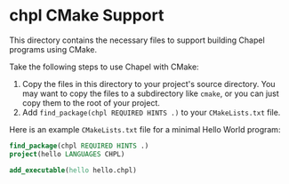 # chpl CMake Support

This directory contains the necessary files to support building Chapel programs using CMake.

Take the following steps to use Chapel with CMake:

1. Copy the files in this directory to your project's source directory. You may want to copy the files to a subdirectory like `cmake`, or you can just copy them to the root of your project.
2. Add `find_package(chpl REQUIRED HINTS .)` to your `CMakeLists.txt` file.

Here is an example `CMakeLists.txt` file for a minimal Hello World program:

```cmake
find_package(chpl REQUIRED HINTS .)
project(hello LANGUAGES CHPL)

add_executable(hello hello.chpl)
```
